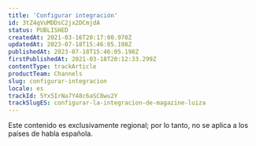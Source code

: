 ```yaml
---
title: 'Configurar integración'
id: 3tZ4qVuMDDsC2jx2DCmjdA
status: PUBLISHED
createdAt: 2021-03-16T20:17:00.970Z
updatedAt: 2023-07-18T15:46:05.198Z
publishedAt: 2023-07-18T15:46:05.198Z
firstPublishedAt: 2021-03-18T20:12:33.299Z
contentType: trackArticle
productTeam: Channels
slug: configurar-integracion
locale: es
trackId: 5Yx5IrNa7Y48c6aSC8wu2Y
trackSlugES: configurar-la-integracion-de-magazine-luiza
---
```


<div class="alert alert-warning">Este contenido es exclusivamente regional; 
por lo tanto, no se aplica a los países de habla española.</div>
